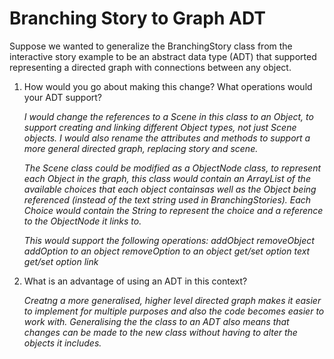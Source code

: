 # Branching Story to Graph ADT

Suppose we wanted to generalize the BranchingStory class from the interactive story example to be an abstract data type (ADT) that supported representing a directed graph with connections between any object.

1. How would you go about making this change? What operations would your ADT support?

   _I would change the references to a Scene in this class to an Object, to support creating and linking different Object types, not just Scene objects. I would also rename the attributes and methods to support a more general directed graph, replacing story and scene._

   _The Scene class could be modified as a ObjectNode class, to represent each Object in the graph, this class would contain an ArrayList of the available choices that each object containsas well as the Object being referenced (instead of the text string used in BranchingStories). Each Choice would contain the String to represent the choice and a reference to the ObjectNode it links to._

   _This would support the following operations:_
   _addObject_
   _removeObject_
   _addOption to an object_
   _removeOption to an object_
   _get/set option text_
   _get/set option link_

2. What is an advantage of using an ADT in this context?

   _Creatng a more generalised, higher level directed graph makes it easier to implement for multiple purposes and also the code becomes easier to work with._
   _Generalising the the class to an ADT also means that changes can be made to the new class without having to alter the objects it includes._
